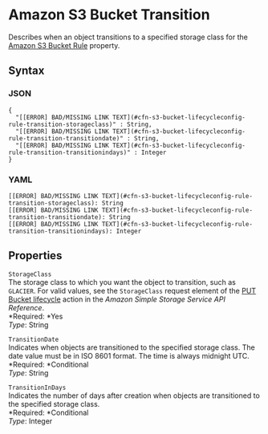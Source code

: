 # Amazon S3 Bucket Transition<a name="aws-properties-s3-bucket-lifecycleconfig-rule-transition"></a>

Describes when an object transitions to a specified storage class for the [Amazon S3 Bucket Rule](aws-properties-s3-bucket-lifecycleconfig-rule.md) property\.

## Syntax<a name="w3ab2c21c14e1542b5"></a>

### JSON<a name="aws-properties-s3-bucket-lifecycleconfig-rule-transition-syntax.json"></a>

```
{
  "[[ERROR] BAD/MISSING LINK TEXT](#cfn-s3-bucket-lifecycleconfig-rule-transition-storageclass)" : String,
  "[[ERROR] BAD/MISSING LINK TEXT](#cfn-s3-bucket-lifecycleconfig-rule-transition-transitiondate)" : String,
  "[[ERROR] BAD/MISSING LINK TEXT](#cfn-s3-bucket-lifecycleconfig-rule-transition-transitionindays)" : Integer
}
```

### YAML<a name="aws-properties-s3-bucket-lifecycleconfig-rule-transition-syntax.yaml"></a>

```
[[ERROR] BAD/MISSING LINK TEXT](#cfn-s3-bucket-lifecycleconfig-rule-transition-storageclass): String
[[ERROR] BAD/MISSING LINK TEXT](#cfn-s3-bucket-lifecycleconfig-rule-transition-transitiondate): String
[[ERROR] BAD/MISSING LINK TEXT](#cfn-s3-bucket-lifecycleconfig-rule-transition-transitionindays): Integer
```

## Properties<a name="w3ab2c21c14e1542b7"></a>

`StorageClass`  
The storage class to which you want the object to transition, such as `GLACIER`\. For valid values, see the `StorageClass` request element of the [PUT Bucket lifecycle](http://docs.aws.amazon.com/AmazonS3/latest/API/RESTBucketPUTlifecycle.html) action in the *Amazon Simple Storage Service API Reference*\.  
*Required: *Yes  
*Type*: String

`TransitionDate`  
Indicates when objects are transitioned to the specified storage class\. The date value must be in ISO 8601 format\. The time is always midnight UTC\.  
*Required: *Conditional  
*Type*: String

`TransitionInDays`  
Indicates the number of days after creation when objects are transitioned to the specified storage class\.  
*Required: *Conditional  
*Type*: Integer